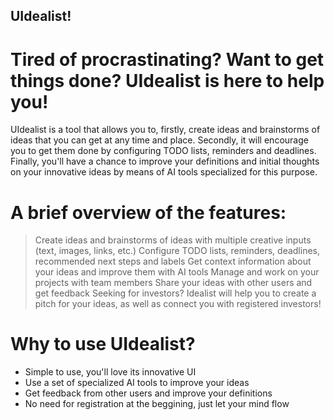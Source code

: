 ## UIdealist!

# Tired of procrastinating? Want to get things done? UIdealist is here to help you!

UIdealist is a tool that allows you to, firstly, create ideas and brainstorms of
ideas that you can get at any time and place. Secondly, it will encourage you to get them done
by configuring TODO lists, reminders and deadlines. Finally, you'll have a chance to improve your definitions and initial thoughts on your innovative ideas by means of AI tools specialized for this purpose.

# A brief overview of the features:

> Create ideas and brainstorms of ideas with multiple creative inputs (text, images, links, etc.)
> Configure TODO lists, reminders, deadlines, recommended next steps and labels
> Get context information about your ideas and improve them with AI tools
> Manage and work on your projects with team members
> Share your ideas with other users and get feedback
> Seeking for investors? Idealist will help you to create a pitch for your ideas, as
well as connect you with registered investors!

# Why to use UIdealist?

- Simple to use, you'll love its innovative UI
- Use a set of specialized AI tools to improve your ideas
- Get feedback from other users and improve your definitions
- No need for registration at the beggining, just let your mind flow